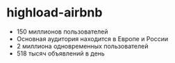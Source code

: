 # highload-airbnb

- 150 миллионов пользователей
- Основная аудитория находится в Европе и России
- 2 миллиона одновременных пользователей 
- 518 тысяч объявлений в день
